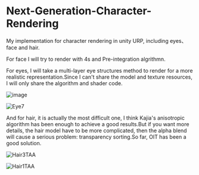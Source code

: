 # Next-Generation-Character-Rendering
My implementation for character rendering in unity URP, including eyes、face and hair.

For face I will try to render with 4s and Pre-integration algrithmn.

For eyes, I will take a multi-layer eye structures method to render for a more realistic representation.Since I can't share the model and texture resources, I will only share the algorithm and shader code.

![image](https://user-images.githubusercontent.com/56297955/178153442-a370562f-6767-4f0a-83a5-53deed8fc9a6.png)


![Eye7](https://user-images.githubusercontent.com/56297955/178422245-31f2994c-9ce9-4656-8cbd-191631334310.png)


And for hair, it is actually the most difficult one, I think Kajia's anisotropic algorithm has been enough to achieve a good results.But if you want more details, the hair model have to be more complicated, then the alpha blend will cause a serious problem: transparency sorting.So far, OIT has been a good solution.


![Hair3TAA](https://user-images.githubusercontent.com/56297955/178422338-150899c6-b4f0-453e-a478-779dc65b61ad.png)


![Hair1TAA](https://user-images.githubusercontent.com/56297955/178422375-a429da55-ef3d-45b7-9149-51770bc127ec.png)
